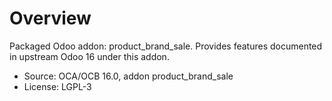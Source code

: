 # Overview

Packaged Odoo addon: product_brand_sale. Provides features documented in upstream Odoo 16 under this addon.

- Source: OCA/OCB 16.0, addon product_brand_sale
- License: LGPL-3
